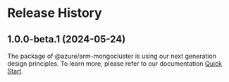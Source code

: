 # Release History
    
## 1.0.0-beta.1 (2024-05-24)

The package of @azure/arm-mongocluster is using our next generation design principles. To learn more, please refer to our documentation [Quick Start](https://aka.ms/azsdk/js/mgmt/quickstart).
